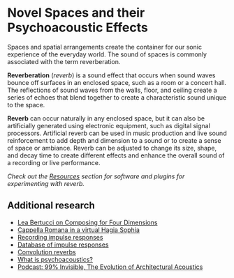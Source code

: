 # Novel Spaces and their Psychoacoustic Effects

Spaces and spatial arrangements create the container for our sonic experience of the everyday world. The sound of spaces is commonly associated with the term reverberation.

**Reverberation** (_reverb_) is a sound effect that occurs when sound waves bounce off surfaces in an enclosed space, such as a room or a concert hall. The reflections of sound waves from the walls, floor, and ceiling create a series of echoes that blend together to create a characteristic sound unique to the space.

**Reverb** can occur naturally in any enclosed space, but it can also be artificially generated using electronic equipment, such as digital signal processors. Artificial reverb can be used in music production and live sound reinforcement to add depth and dimension to a sound or to create a sense of space or ambiance. Reverb can be adjusted to change its size, shape, and decay time to create different effects and enhance the overall sound of a recording or live performance.

_Check out the_ [_Resources_](../../3.-Fundamentals-of-sound-and-music-technology/Practice%20and%20Inspiration/6.-Resources.md) _section for software and plugins for experimenting with reverb._

## Additional research

* [Lea Bertucci on Composing for Four Dimensions](https://www.youtube.com/watch?v=aw5bSSZCA-k)
* [Cappella Romana in a virtual Hagia Sophia](https://www.youtube.com/watch?v=uKLkJJ3ftIw)
* [Recording impulse responses](https://www.pro-tools-expert.com/production-expert-1/2019/10/2/how-to-capture-an-impulse-response-of-a-spacer-and-create-a-convolution-plugin-preset)
* [Database of impulse responses](https://www.openair.hosted.york.ac.uk/?page\_id=36)
* [Convolution reverbs](https://www.izotope.com/en/learn/the-basics-of-convolution-in-audio-production.html)
* [What is psychoacoustics?](https://daily.redbullmusicacademy.com/2014/02/psychoacoustics-introduction-feature)
* [Podcast: 99% Invisible, The Evolution of Architectural Acoustics](https://99percentinvisible.org/episode/reverb-evolution-architectural-acoustics/)
